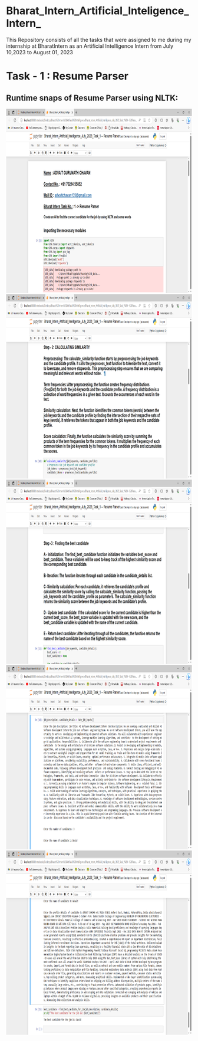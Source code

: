 # Bharat_Intern_Artificial_Inteligence_Intern_
This Repository consists of all the tasks that were assigned to me during my internship at BharatIntern as an Artificial Intelligence Intern from July 10,2023 to August 01, 2023
# Task - 1 : Resume Parser
<h2 align="left">Runtime snaps of Resume Parser using NLTK:</h2>
<p align="left"> 
  <img src="https://github.com/ADVAIT135/Bharat_Intern_Artificial_Inteligence_Intern_/blob/main/Task_1_Resume_Parser/1.PNG" / height ="500"/ width="800">
  <img src="https://github.com/ADVAIT135/Bharat_Intern_Artificial_Inteligence_Intern_/blob/main/Task_1_Resume_Parser/2.PNG" / height ="500"/ width="800">
  <img src="https://github.com/ADVAIT135/Bharat_Intern_Artificial_Inteligence_Intern_/blob/main/Task_1_Resume_Parser/3.PNG" / height ="500"/ width="800">
  <img src="https://github.com/ADVAIT135/Bharat_Intern_Artificial_Inteligence_Intern_/blob/main/Task_1_Resume_Parser/4.PNG" / height ="500"/ width="800">
  <img src="https://github.com/ADVAIT135/Bharat_Intern_Artificial_Inteligence_Intern_/blob/main/Task_1_Resume_Parser/5.PNG" / height ="500"/ width="800">
</p>
